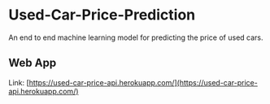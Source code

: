# Used-Car-Price-Prediction
An end to end machine learning model for predicting the price of used cars.

## Web App
Link: [https://used-car-price-api.herokuapp.com/](https://used-car-price-api.herokuapp.com/)
